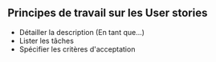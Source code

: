 ## Principes de travail sur les User stories
- Détailler la description (En tant que...)
- Lister les tâches
- Spécifier les critères d'acceptation